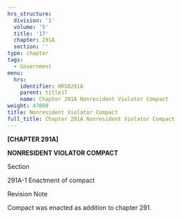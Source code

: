 ```yaml
---
hrs_structure:
  division: '1'
  volume: '5'
  title: '17'
  chapter: 291A
  section: ''
type: chapter
tags:
  - Government
menu:
  hrs:
    identifier: HRS0291A
    parent: title17
    name: Chapter 291A Nonresident Violator Compact
weight: 47000
title: Nonresident Violator Compact
full_title: Chapter 291A Nonresident Violator Compact
---
```

**[CHAPTER 291A]**

**NONRESIDENT VIOLATOR COMPACT**

Section

291A-1 Enactment of compact

Revision Note

Compact was enacted as addition to chapter 291.